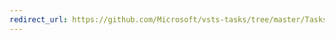 ```yaml
---
redirect_url: https://github.com/Microsoft/vsts-tasks/tree/master/Tasks/SqlDacpacDeploymentOnMachineGroup
---
```

